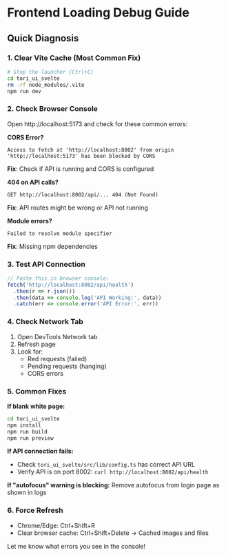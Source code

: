 # Frontend Loading Debug Guide

## Quick Diagnosis

### 1. Clear Vite Cache (Most Common Fix)
```bash
# Stop the launcher (Ctrl+C)
cd tori_ui_svelte
rm -rf node_modules/.vite
npm run dev
```

### 2. Check Browser Console
Open http://localhost:5173 and check for these common errors:

**CORS Error?**
```
Access to fetch at 'http://localhost:8002' from origin 'http://localhost:5173' has been blocked by CORS
```
**Fix**: Check if API is running and CORS is configured

**404 on API calls?**
```
GET http://localhost:8002/api/... 404 (Not Found)
```
**Fix**: API routes might be wrong or API not running

**Module errors?**
```
Failed to resolve module specifier
```
**Fix**: Missing npm dependencies

### 3. Test API Connection
```javascript
// Paste this in browser console:
fetch('http://localhost:8002/api/health')
  .then(r => r.json())
  .then(data => console.log('API Working:', data))
  .catch(err => console.error('API Error:', err))
```

### 4. Check Network Tab
1. Open DevTools Network tab
2. Refresh page
3. Look for:
   - Red requests (failed)
   - Pending requests (hanging)
   - CORS errors

### 5. Common Fixes

**If blank white page:**
```bash
cd tori_ui_svelte
npm install
npm run build
npm run preview
```

**If API connection fails:**
- Check `tori_ui_svelte/src/lib/config.ts` has correct API URL
- Verify API is on port 8002: `curl http://localhost:8002/api/health`

**If "autofocus" warning is blocking:**
Remove autofocus from login page as shown in logs

### 6. Force Refresh
- Chrome/Edge: Ctrl+Shift+R
- Clear browser cache: Ctrl+Shift+Delete → Cached images and files

Let me know what errors you see in the console!
